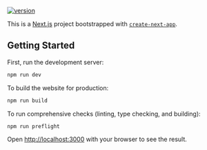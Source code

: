 [![version](https://img.shields.io/badge/version-1.0.3-1d253c)](https://github.com/dracoboost/hohatch/blob/master/website/package.json)

This is a [Next.js](https://nextjs.org) project bootstrapped with [`create-next-app`](https://nextjs.org/docs/app/api-reference/cli/create-next-app).

## Getting Started

First, run the development server:

```bash
npm run dev
```

To build the website for production:

```bash
npm run build
```

To run comprehensive checks (linting, type checking, and building):

```bash
npm run preflight
```

Open [http://localhost:3000](http://localhost:3000) with your browser to see the result.

